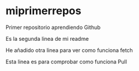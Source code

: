 # miprimerrepos
Primer repositorio aprendiendo Github

Es la segunda linea de mi readme

He añadido otra linea para ver como funciona fetch

Esta linea es para comprobar como funciona Pull
